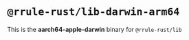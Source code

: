 # `@rrule-rust/lib-darwin-arm64`

This is the **aarch64-apple-darwin** binary for `@rrule-rust/lib`
